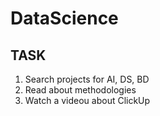 # DataScience

## TASK
1. Search projects for AI, DS, BD 
2. Read about methodologies
3. Watch a videou about ClickUp 